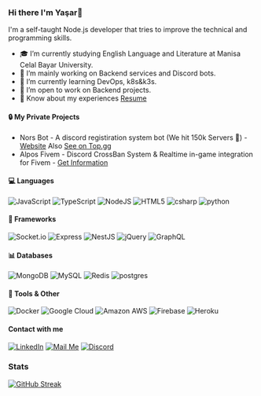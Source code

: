 ### Hi there I'm Yaşar👋
I'm a self-taught Node.js developer that tries to improve the technical and programming skills.

- 🎓 I’m currently studying English Language and Literature at Manisa Celal Bayar University.
- 🔭 I’m mainly working on Backend services and Discord bots.
- 🌱 I’m currently learning DevOps, k8s&k3s.
- 👯 I’m open to work on Backend projects.
- 📄 Know about my experiences [Resume](https://rxresu.me/sineckers/yasaryilmaz)

#### 🔒 My Private Projects
- Nors Bot - A discord registiration system bot (We hit 150k Servers 🎉) - [Website](https://norsbot.xyz) Also [See on Top.gg](https://top.gg/bot/681137419663441933)
- Alpos Fivem - Discord CrossBan System & Realtime in-game integration for Fivem - [Get Information](https://nioteknoloji.com/alpos-projesi/)

#### 💻 Languages
<img alt="JavaScript" src="https://img.shields.io/badge/javascript%20-%23323330.svg?&style=for-the-badge&logo=javascript&logoColor=%23F7DF1E"/> <img alt="TypeScript" src="https://img.shields.io/badge/typescript-%23007ACC.svg?style=for-the-badge&logo=typescript&logoColor=white"/> <img alt="NodeJS" src="https://img.shields.io/badge/node.js%20-%2343853D.svg?&style=for-the-badge&logo=node.js&logoColor=white"/> <img alt="HTML5" src="https://img.shields.io/badge/html5%20-%23E34F26.svg?&style=for-the-badge&logo=html5&logoColor=white"/> <img alt="csharp" src="https://img.shields.io/badge/c%23-%23239120.svg?style=for-the-badge&logo=c-sharp&logoColor=white"/> <img alt="python" src="https://img.shields.io/badge/python-%23323330.svg?style=for-the-badge&logo=python&logoColor=white"/> 

#### :rocket: Frameworks
<img alt="Socket.io" src="https://img.shields.io/badge/socket.io%20-%23404d59.svg?&style=for-the-badge&logo=socket.io&logoColor=white"/> <img alt="Express" src="https://img.shields.io/badge/express.js-%23404d59.svg?style=for-the-badge&logo=express&logoColor=%2361DAFB"/> <img alt="NestJS" src="https://img.shields.io/badge/nestjs-%23E0234E.svg?style=for-the-badge&logo=nestjs&logoColor=white" /> <img alt="jQuery" src="https://img.shields.io/badge/jquery%20-%230769AD.svg?&style=for-the-badge&logo=jquery&logoColor=white"/> <img alt="GraphQL" src="https://img.shields.io/badge/-GraphQL-E10098?style=for-the-badge&logo=graphql&logoColor=white"/>

#### 📊 Databases
<img alt="MongoDB" src="https://img.shields.io/badge/MongoDB-%234ea94b.svg?style=for-the-badge&logo=mongodb&logoColor=white" /> <img alt="MySQL" src="https://img.shields.io/badge/mysql-%2300f.svg?style=for-the-badge&logo=mysql&logoColor=white"/> <img alt="Redis" src="https://img.shields.io/badge/redis-%23DD0031.svg?style=for-the-badge&logo=redis&logoColor=white" /> <img alt="postgres" src="https://img.shields.io/badge/postgres-blue?style=for-the-badge&logo=postgresql&logoColor=white" />

#### 🔧 Tools & Other
<img alt="Docker" src="https://img.shields.io/badge/docker-%230db7ed.svg?style=for-the-badge&logo=docker&logoColor=white" /> <img alt="Google Cloud" src="https://img.shields.io/badge/GoogleCloud-%234285F4.svg?style=for-the-badge&logo=google-cloud&logoColor=white" /> <img alt="Amazon AWS" src="https://img.shields.io/badge/aws-%fff.svg?style=for-the-badge&logo=amazonaws&color=FF9900&logoColor=black" /> <img alt="Firebase" src="https://img.shields.io/badge/firebase-%23039BE5.svg?style=for-the-badge&logo=firebase" /> <img alt="Heroku" src="https://img.shields.io/badge/heroku-%23430098.svg?style=for-the-badge&logo=heroku&logoColor=white" />

#### Contact with me

[![LinkedIn](https://img.shields.io/badge/linkedin-%230077B5.svg?style=for-the-badge&logo=linkedin&logoColor=white)](https://linkedin.com/in/yasar-yilmaz)
[![Mail Me](https://img.shields.io/badge/mail-D14836?style=for-the-badge&logo=gmail&logoColor=white)](mailto:yasar.ylmz.yt@gmail.com)
[![Discord](https://img.shields.io/badge/discord-5865f2?style=for-the-badge&logo=discord&logoColor=white)](https://discord.com/users/380411952666640385)

### Stats
[![GitHub Streak](https://streak-stats.demolab.com?user=sineckers&theme=tokyonight&border_radius=3&date_format=j%20M%5B%20Y%5D&mode=weekly)](https://git.io/streak-stats)
